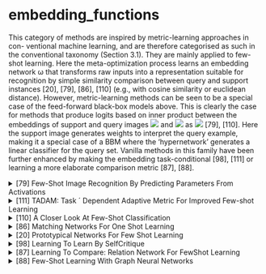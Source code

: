 # embedding_functions

This category of methods are inspired by metric-learning approaches in con- ventional machine learning, and are therefore categorised as such in the conventional taxonomy (Section 3.1). They are mainly applied to few-shot learning. Here the meta-optimization process learns an embedding network ω that transforms raw inputs into a representation suitable for recognition by simple similarity comparison between query and support instances [20], [79], [86], [110] (e.g., with cosine similarity or euclidean distance). However, metric-learning methods can be seen to be a
special case of the feed-forward black-box models above. This is clearly the case for methods that produce logits based on inner product between the embeddings of support and query images
<img src="https://render.githubusercontent.com/render/math?math=x_{s}"> and 
<img src="https://render.githubusercontent.com/render/math?math=x_{q}"> as
<img src="https://render.githubusercontent.com/render/math?math=x_{s} \text { and } x_{q} \text { as } g_{\omega}^{T}\left(x_{q}\right) g_{\omega}\left(x_{s}\right)">
 [79], [110].
Here the support image generates weights to interpret the query example, making it a special case of a BBM where the ‘hypernetwork’ generates a linear classifier for the query set. Vanilla methods in this family have been further enhanced by making the embedding task-conditional [98], [111] or learning a more elaborate comparison metric [87], [88].
<!-- REFERENCE -->


<details>
<summary>[79] Few-Shot Image Recognition By Predicting Parameters From Activations</summary>
<br>
<!-- (few_shot_image_recognition_by_predicting_parameters_from_activations.md) -->

# few_shot_image_recognition_by_predicting_parameters_from_activations.md

<!-- REFERENCE -->


[Few-Shot Image Recognition By Predicting Parameters From Activations](../papers/few_shot_image_recognition_by_predicting_parameters_from_activations.md)

</details>



<details>
<summary>[111] TADAM: Task ´ Dependent Adaptive Metric For Improved Few-shot Learning</summary>
<br>
<!-- (tadam_task_dependent_adaptive_metric_for_improved_few_shot_learning.md) -->

# tadam_task_dependent_adaptive_metric_for_improved_few_shot_learning.md

<!-- REFERENCE -->


[TADAM: Task ´ Dependent Adaptive Metric For Improved Few-shot Learning](../papers/tadam_task_dependent_adaptive_metric_for_improved_few_shot_learning.md)

</details>



<details>
<summary>[110] A Closer Look At Few-Shot Classification</summary>
<br>
<!-- (a_closer_look_at_few_shot_classification.md) -->

# a_closer_look_at_few_shot_classification.md

<!-- REFERENCE -->


[A Closer Look At Few-Shot Classification](../papers/a_closer_look_at_few_shot_classification.md)

</details>



<details>
<summary>[86] Matching Networks For One Shot Learning</summary>
<br>
<!-- (matching_networks_for_one_shot_learning.md) -->

# matching_networks_for_one_shot_learning.md

<!-- REFERENCE -->


[Matching Networks For One Shot Learning](../papers/matching_networks_for_one_shot_learning.md)

</details>



<details>
<summary>[20] Prototypical Networks For Few Shot Learning</summary>
<br>
<!-- (prototypical_networks_for_few_shot_learning.md) -->

# prototypical_networks_for_few_shot_learning.md

<!-- REFERENCE -->


[Prototypical Networks For Few Shot Learning](../papers/prototypical_networks_for_few_shot_learning.md)

</details>



<details>
<summary>[98] Learning To Learn By SelfCritique</summary>
<br>
<!-- (learning_to_learn_by_selfcritique.md) -->

# learning_to_learn_by_selfcritique.md

<!-- REFERENCE -->


[Learning To Learn By SelfCritique](../papers/learning_to_learn_by_selfcritique.md)

</details>



<details>
<summary>[87] Learning To Compare: Relation Network For FewShot Learning</summary>
<br>
<!-- (learning_to_compare_relation_network_for_fewshot_learning.md) -->

# learning_to_compare_relation_network_for_fewshot_learning.md

<!-- REFERENCE -->


[Learning To Compare: Relation Network For FewShot Learning](../papers/learning_to_compare_relation_network_for_fewshot_learning.md)

</details>



<details>
<summary>[88] Few-Shot Learning With Graph Neural Networks</summary>
<br>
<!-- (few_shot_learning_with_graph_neural_networks.md) -->

# few_shot_learning_with_graph_neural_networks.md

<!-- REFERENCE -->


[Few-Shot Learning With Graph Neural Networks](../papers/few_shot_learning_with_graph_neural_networks.md)

</details>


